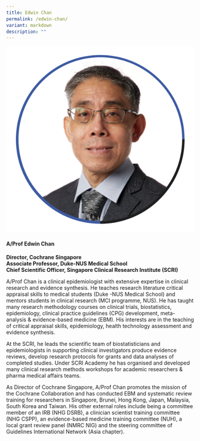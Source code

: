 ```yaml
---
title: Edwin Chan
permalink: /edwin-chan/
variant: markdown
description: ""
---
```

<div class="row">
<div class="col is-3">
<img src="/images/Speakers_EdwinChan.png">
</div>
<div class="col is-9 speaker-details">
	<h4><b>A/Prof Edwin Chan</b></h4>
<b>Director, Cochrane Singapore <br>
	Associate Professor, Duke-NUS Medical School <br>
	Chief Scientific Officer, Singapore Clinical Research Institute (SCRI)</b>
	
<p>A/Prof Chan is a clinical epidemiologist with extensive expertise in clinical research and evidence synthesis. He teaches research literature critical appraisal skills to medical students (Duke -NUS Medical School) and mentors students in clinical research (MCI programme, NUS). He has taught many research methodology courses on clinical trials, biostatistics, epidemiology, clinical practice guidelines (CPG) development, meta-analysis &amp; evidence-based medicine (EBM). His interests are in the teaching of critical appraisal skills, epidemiology, health technology assessment and evidence synthesis.</p>
 
<p>At the SCRI, he leads the scientific team of biostatisticians and epidemiologists in supporting clinical investigators produce evidence reviews, develop research protocols for grants and data analyses of completed studies. Under SCRI Academy he has organised and developed many clinical research methods workshops for academic researchers &amp; pharma medical affairs teams.  
	
As Director of Cochrane Singapore, A/Prof Chan promotes the mission of the Cochrane Collaboration and has conducted EBM and systematic review training for researchers in Singapore, Brunei, Hong Kong, Japan, Malaysia, South Korea and Taiwan. His other external roles include being a committee member of an IRB (NHG DSRB), a clinician scientist training committee (NHG CSPP), an evidence-based  medicine training committee (NUH), a local grant review panel (NMRC NIG) and the steering committee of Guidelines International Network (Asia chapter).
</p>
</div></div>